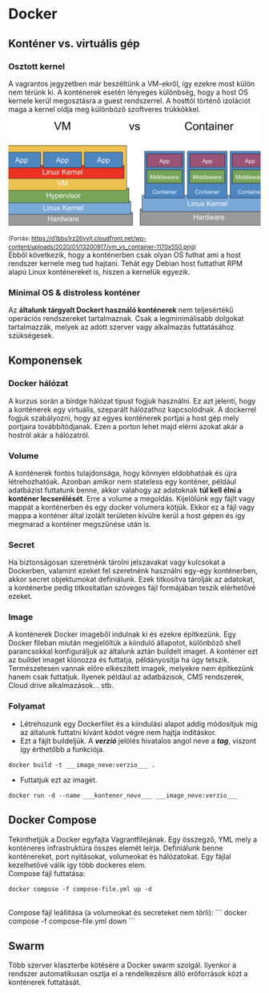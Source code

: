 # Docker
## Konténer vs. virtuális gép
### Osztott kernel
A vagrantos jegyzetben már beszéltünk a VM-ekről, így ezekre most külön nem térünk ki. A konténerek esetén lényeges különbség, hogy a host OS kernele kerül megosztásra a guest rendszerrel. A hosttól történő izolációt maga a kernel oldja meg különböző szoftveres trükkökkel. <br>
![vm_vs_container](images/vm_vs_container.png)<br>
<small>(Forrás: https://d1bbu1rz26yvjt.cloudfront.net/wp-content/uploads/2020/01/13200917/vm_vs_container-1170x550.png)</small><br>
Ebből következik, hogy a konténerben csak olyan OS futhat ami a host rendszer kernele meg tud hajtani. Tehát egy Debian host futtathat RPM alapú Linux konténereket is, hiszen a kernelük egyezik.

### Minimal OS & distroless konténer
Az __általunk tárgyalt Dockert használó konténerek__ nem teljesértékű operációs rendszereket tartalmaznak. Csak a legminimálisabb dolgokat tartalmazzák, melyek az adott szerver vagy alkalmazás futtatásához szükségesek.

## Komponensek
### Docker hálózat
A kurzus során a birdge hálózat típust fogjuk használni. Ez azt jelenti, hogy a konténerek egy virtuális, szeparált hálózathoz kapcsolódnak. A dockerrel fogjuk szabályozni, hogy az egyes konténerek portjai a host gép mely portjaira továbbítódjanak. Ezen a porton lehet majd elérni azokat akár a hostról akár a hálózatról.

### Volume
A konténerek fontos tulajdonsága, hogy könnyen eldobhatóak és újra létrehozhatóak. Azonban amikor nem stateless egy konténer, például adatbázist futtatunk benne, akkor valahogy az adatoknak **túl kell élni a konténer lecserélését**. Erre a volume a megoldás. Kijelölünk egy fájlt vagy mappát a konténerben és egy docker volumera kötjük. Ekkor ez a fájl vagy mappa a konténer által izolált területen kívülre kerül a host gépen és így megmarad a konténer megszűnése után is.

### Secret
Ha biztonságosan szeretnénk tárolni jelszavakat vagy kulcsokat a Dockerben, valamint ezeket fel szeretnénk használni egy-egy konténerben, akkor secret objektumokat definiálunk. Ezek titkosítva tárolják az adatokat, a konténerbe pedig titkosítatlan szöveges fájl formájában teszik elérhetővé ezeket.

### Image
A konténerek Docker imageből indulnak ki és ezekre építkezünk. Egy Docker fileban miután megjelöltük a kiinduló állapotot, különböző shell parancsokkal konfiguráljuk az általunk aztán buildelt imaget. A konténer ezt az buildet imaget klónozza és futtatja, példányosítja ha úgy tetszik. Természetesen vannak előre elkészített imagek, melyekre nem építkezünk hanem csak futtatjuk. Ilyenek például az adatbázisok, CMS rendszerek, Cloud drive alkalmazások... stb. 

### Folyamat
- Létrehozunk egy Dockerfilet és a kiindulási alapot addig módosítjuk míg az általunk futtatni kívánt kódot végre nem hajtja indításkor.
- Ezt a fájlt buildeljük. A ___verzió___ jelölés hivatalos angol neve a ___tag___, viszont így érthetőbb a funkciója.
```
docker build -t ___image_neve:verzio___ .
```
- Futtatjuk ezt az imaget.
```
docker run -d --name ___kontener_neve___ ___image_neve:verzio___
```

## Docker Compose
Tekinthetjük a Docker egyfajta Vagrantfilejának. Egy összegző, YML mely a konténeres infrastruktúra összes elemét leírja. Definiálunk benne konténereket, port nyitásokat, volumeokat és hálózatokat. Egy fájlal kezelhetővé válik így több dockeres elem.<br>
Compose fájl futtatása:
```
docker compose -f compose-file.yml up -d
```
<br>
Compose fájl leállítása (a volumeokat és secreteket nem törli):
```
docker compose -f compose-file.yml down
```

## Swarm
Több szerver klaszterbe kötésére a Docker swarm szolgál. Ilyenkor a rendszer automatikusan osztja el a rendelkezésre álló erőforrások közt a konténerek futtatását.